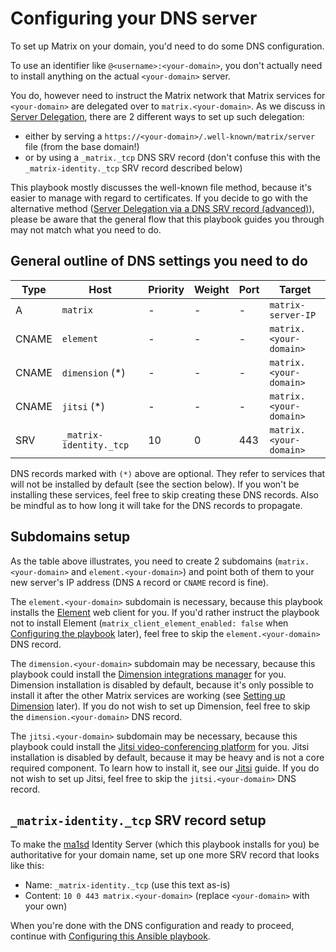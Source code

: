 # Configuring your DNS server

To set up Matrix on your domain, you'd need to do some DNS configuration.

To use an identifier like `@<username>:<your-domain>`, you don't actually need
to install anything on the actual `<your-domain>` server.

You do, however need to instruct the Matrix network that Matrix services for `<your-domain>` are delegated
over to `matrix.<your-domain>`.
As we discuss in [Server Delegation](howto-server-delegation.md), there are 2 different ways to set up such delegation:

- either by serving a `https://<your-domain>/.well-known/matrix/server` file (from the base domain!)
- or by  using a `_matrix._tcp` DNS SRV record (don't confuse this with the `_matrix-identity._tcp` SRV record described below)

This playbook mostly discusses the well-known file method, because it's easier to manage with regard to certificates.
If you decide to go with the alternative method ([Server Delegation via a DNS SRV record (advanced)](howto-server-delegation.md#server-delegation-via-a-dns-srv-record-advanced)), please be aware that the general flow that this playbook guides you through may not match what you need to do.


## General outline of DNS settings you need to do

| Type  | Host                         | Priority | Weight | Port | Target                 |
| ----- | ---------------------------- | -------- | ------ | ---- | ---------------------- |
| A     | `matrix`                     | -        | -      | -    | `matrix-server-IP`     |
| CNAME | `element`                    | -        | -      | -    | `matrix.<your-domain>` |
| CNAME | `dimension` (*)              | -        | -      | -    | `matrix.<your-domain>` |
| CNAME | `jitsi` (*)                  | -        | -      | -    | `matrix.<your-domain>` |
| SRV   | `_matrix-identity._tcp`      | 10       | 0      | 443  | `matrix.<your-domain>` |


DNS records marked with `(*)` above are optional. They refer to services that will not be installed by default (see the section below). If you won't be installing these services, feel free to skip creating these DNS records. Also be mindful as to how long it will take for the DNS records to propagate.


## Subdomains setup

As the table above illustrates, you need to create 2 subdomains (`matrix.<your-domain>` and `element.<your-domain>`) and point both of them to your new server's IP address (DNS `A` record or `CNAME` record is fine).

The `element.<your-domain>` subdomain is necessary, because this playbook installs the [Element](https://github.com/vector-im/riot-web) web client for you.
If you'd rather instruct the playbook not to install Element (`matrix_client_element_enabled: false` when [Configuring the playbook](configuring-playbook.md) later), feel free to skip the `element.<your-domain>` DNS record.

The `dimension.<your-domain>` subdomain may be necessary, because this playbook could install the [Dimension integrations manager](http://dimension.t2bot.io/) for you. Dimension installation is disabled by default, because it's only possible to install it after the other Matrix services are working (see [Setting up Dimension](configuring-playbook-dimension.md) later). If you do not wish to set up Dimension, feel free to skip the `dimension.<your-domain>` DNS record.

The `jitsi.<your-domain>` subdomain may be necessary, because this playbook could install the [Jitsi video-conferencing platform](https://jitsi.org/) for you. Jitsi installation is disabled by default, because it may be heavy and is not a core required component. To learn how to install it, see our [Jitsi](configuring-playbook-jitsi.md) guide. If you do not wish to set up Jitsi, feel free to skip the `jitsi.<your-domain>` DNS record.


## `_matrix-identity._tcp` SRV record setup

To make the [ma1sd](https://github.com/ma1uta/ma1sd) Identity Server (which this playbook installs for you) be authoritative for your domain name, set up one more SRV record that looks like this:
- Name: `_matrix-identity._tcp` (use this text as-is)
- Content: `10 0 443 matrix.<your-domain>` (replace `<your-domain>` with your own)


When you're done with the DNS configuration and ready to proceed, continue with [Configuring this Ansible playbook](configuring-playbook.md).

